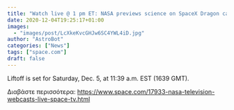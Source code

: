 ```yaml
---
title: "Watch live @ 1 pm ET: NASA previews science on SpaceX Dragon cargo resupply mission"
date: 2020-12-04T19:25:17+01:00
images:
  - "images/post/LcXkeKvcGHJw6SC4YWL4iD.jpg"
author: "AstroBot"
categories: ["News"]
tags: ["space.com"]
draft: false
---
```


Liftoff is set for Saturday, Dec. 5, at 11:39 a.m. EST (1639 GMT). 

Διαβάστε περισσότερα: https://www.space.com/17933-nasa-television-webcasts-live-space-tv.html
